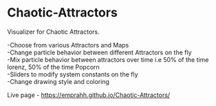 # Chaotic-Attractors

Visualizer for Chaotic Attractors.
 
-Choose from various Attractors and Maps</br>
-Change particle behavior between different Attractors on the fly</br>
-Mix particle behavior between attractors over time i.e 50% of the time lorenz, 50% of the time Popcorn</br>
-Sliders to modify system constants on the fly</br>
-Change drawing style and coloring</br>


Live page - https://emprahh.github.io/Chaotic-Attractors/
